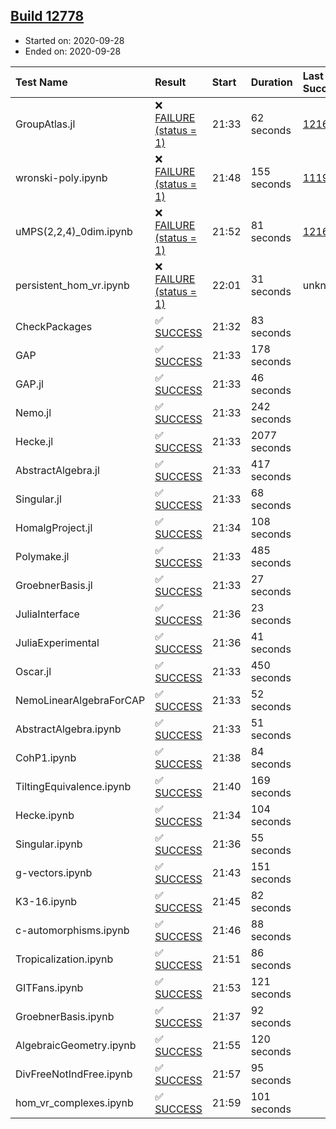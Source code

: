 ## [Build 12778](https://oscarci.mathematik.uni-kl.de/job/oscar/12778/)

* Started on: 2020-09-28
* Ended on: 2020-09-28

| Test Name    | Result | Start | Duration | Last Success | First Failure |
|:-------------|:-------|:------|:---------|:-------------|:--------------|
| GroupAtlas.jl | ❌ [FAILURE (status = 1)](https://oscarci.mathematik.uni-kl.de/job/oscar/12778/artifact/logs/build-12778/GroupAtlas.jl.log) | 21:33 | 62 seconds | [12167](https://oscarci.mathematik.uni-kl.de/job/oscar/12167/) | [12168](https://oscarci.mathematik.uni-kl.de/job/oscar/12168/) |
| wronski-poly.ipynb | ❌ [FAILURE (status = 1)](https://oscarci.mathematik.uni-kl.de/job/oscar/12778/artifact/logs/build-12778/wronski-poly.ipynb.log) | 21:48 | 155 seconds | [11192](https://oscarci.mathematik.uni-kl.de/job/oscar/11192/) | [11193](https://oscarci.mathematik.uni-kl.de/job/oscar/11193/) |
| uMPS(2,2,4)_0dim.ipynb | ❌ [FAILURE (status = 1)](https://oscarci.mathematik.uni-kl.de/job/oscar/12778/artifact/logs/build-12778/uMPS-2-2-4-_0dim.ipynb.log) | 21:52 | 81 seconds | [12167](https://oscarci.mathematik.uni-kl.de/job/oscar/12167/) | [12168](https://oscarci.mathematik.uni-kl.de/job/oscar/12168/) |
| persistent_hom_vr.ipynb | ❌ [FAILURE (status = 1)](https://oscarci.mathematik.uni-kl.de/job/oscar/12778/artifact/logs/build-12778/persistent_hom_vr.ipynb.log) | 22:01 | 31 seconds | unknown | unknown |
| CheckPackages | ✅ [SUCCESS](https://oscarci.mathematik.uni-kl.de/job/oscar/12778/artifact/logs/build-12778/CheckPackages.log) | 21:32 | 83 seconds |  |  |
| GAP | ✅ [SUCCESS](https://oscarci.mathematik.uni-kl.de/job/oscar/12778/artifact/logs/build-12778/GAP.log) | 21:33 | 178 seconds |  |  |
| GAP.jl | ✅ [SUCCESS](https://oscarci.mathematik.uni-kl.de/job/oscar/12778/artifact/logs/build-12778/GAP.jl.log) | 21:33 | 46 seconds |  |  |
| Nemo.jl | ✅ [SUCCESS](https://oscarci.mathematik.uni-kl.de/job/oscar/12778/artifact/logs/build-12778/Nemo.jl.log) | 21:33 | 242 seconds |  |  |
| Hecke.jl | ✅ [SUCCESS](https://oscarci.mathematik.uni-kl.de/job/oscar/12778/artifact/logs/build-12778/Hecke.jl.log) | 21:33 | 2077 seconds |  |  |
| AbstractAlgebra.jl | ✅ [SUCCESS](https://oscarci.mathematik.uni-kl.de/job/oscar/12778/artifact/logs/build-12778/AbstractAlgebra.jl.log) | 21:33 | 417 seconds |  |  |
| Singular.jl | ✅ [SUCCESS](https://oscarci.mathematik.uni-kl.de/job/oscar/12778/artifact/logs/build-12778/Singular.jl.log) | 21:33 | 68 seconds |  |  |
| HomalgProject.jl | ✅ [SUCCESS](https://oscarci.mathematik.uni-kl.de/job/oscar/12778/artifact/logs/build-12778/HomalgProject.jl.log) | 21:34 | 108 seconds |  |  |
| Polymake.jl | ✅ [SUCCESS](https://oscarci.mathematik.uni-kl.de/job/oscar/12778/artifact/logs/build-12778/Polymake.jl.log) | 21:33 | 485 seconds |  |  |
| GroebnerBasis.jl | ✅ [SUCCESS](https://oscarci.mathematik.uni-kl.de/job/oscar/12778/artifact/logs/build-12778/GroebnerBasis.jl.log) | 21:33 | 27 seconds |  |  |
| JuliaInterface | ✅ [SUCCESS](https://oscarci.mathematik.uni-kl.de/job/oscar/12778/artifact/logs/build-12778/JuliaInterface.log) | 21:36 | 23 seconds |  |  |
| JuliaExperimental | ✅ [SUCCESS](https://oscarci.mathematik.uni-kl.de/job/oscar/12778/artifact/logs/build-12778/JuliaExperimental.log) | 21:36 | 41 seconds |  |  |
| Oscar.jl | ✅ [SUCCESS](https://oscarci.mathematik.uni-kl.de/job/oscar/12778/artifact/logs/build-12778/Oscar.jl.log) | 21:33 | 450 seconds |  |  |
| NemoLinearAlgebraForCAP | ✅ [SUCCESS](https://oscarci.mathematik.uni-kl.de/job/oscar/12778/artifact/logs/build-12778/NemoLinearAlgebraForCAP.log) | 21:33 | 52 seconds |  |  |
| AbstractAlgebra.ipynb | ✅ [SUCCESS](https://oscarci.mathematik.uni-kl.de/job/oscar/12778/artifact/logs/build-12778/AbstractAlgebra.ipynb.log) | 21:33 | 51 seconds |  |  |
| CohP1.ipynb | ✅ [SUCCESS](https://oscarci.mathematik.uni-kl.de/job/oscar/12778/artifact/logs/build-12778/CohP1.ipynb.log) | 21:38 | 84 seconds |  |  |
| TiltingEquivalence.ipynb | ✅ [SUCCESS](https://oscarci.mathematik.uni-kl.de/job/oscar/12778/artifact/logs/build-12778/TiltingEquivalence.ipynb.log) | 21:40 | 169 seconds |  |  |
| Hecke.ipynb | ✅ [SUCCESS](https://oscarci.mathematik.uni-kl.de/job/oscar/12778/artifact/logs/build-12778/Hecke.ipynb.log) | 21:34 | 104 seconds |  |  |
| Singular.ipynb | ✅ [SUCCESS](https://oscarci.mathematik.uni-kl.de/job/oscar/12778/artifact/logs/build-12778/Singular.ipynb.log) | 21:36 | 55 seconds |  |  |
| g-vectors.ipynb | ✅ [SUCCESS](https://oscarci.mathematik.uni-kl.de/job/oscar/12778/artifact/logs/build-12778/g-vectors.ipynb.log) | 21:43 | 151 seconds |  |  |
| K3-16.ipynb | ✅ [SUCCESS](https://oscarci.mathematik.uni-kl.de/job/oscar/12778/artifact/logs/build-12778/K3-16.ipynb.log) | 21:45 | 82 seconds |  |  |
| c-automorphisms.ipynb | ✅ [SUCCESS](https://oscarci.mathematik.uni-kl.de/job/oscar/12778/artifact/logs/build-12778/c-automorphisms.ipynb.log) | 21:46 | 88 seconds |  |  |
| Tropicalization.ipynb | ✅ [SUCCESS](https://oscarci.mathematik.uni-kl.de/job/oscar/12778/artifact/logs/build-12778/Tropicalization.ipynb.log) | 21:51 | 86 seconds |  |  |
| GITFans.ipynb | ✅ [SUCCESS](https://oscarci.mathematik.uni-kl.de/job/oscar/12778/artifact/logs/build-12778/GITFans.ipynb.log) | 21:53 | 121 seconds |  |  |
| GroebnerBasis.ipynb | ✅ [SUCCESS](https://oscarci.mathematik.uni-kl.de/job/oscar/12778/artifact/logs/build-12778/GroebnerBasis.ipynb.log) | 21:37 | 92 seconds |  |  |
| AlgebraicGeometry.ipynb | ✅ [SUCCESS](https://oscarci.mathematik.uni-kl.de/job/oscar/12778/artifact/logs/build-12778/AlgebraicGeometry.ipynb.log) | 21:55 | 120 seconds |  |  |
| DivFreeNotIndFree.ipynb | ✅ [SUCCESS](https://oscarci.mathematik.uni-kl.de/job/oscar/12778/artifact/logs/build-12778/DivFreeNotIndFree.ipynb.log) | 21:57 | 95 seconds |  |  |
| hom_vr_complexes.ipynb | ✅ [SUCCESS](https://oscarci.mathematik.uni-kl.de/job/oscar/12778/artifact/logs/build-12778/hom_vr_complexes.ipynb.log) | 21:59 | 101 seconds |  |  |
